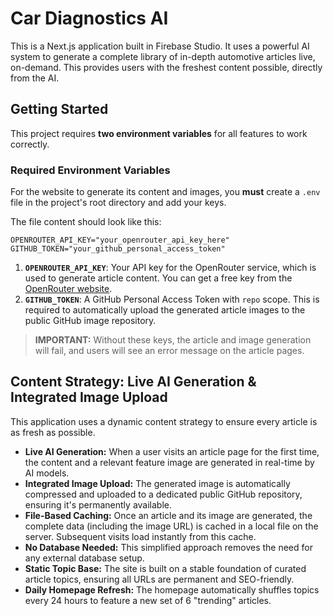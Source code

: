 
# Car Diagnostics AI

This is a Next.js application built in Firebase Studio. It uses a powerful AI system to generate a complete library of in-depth automotive articles live, on-demand. This provides users with the freshest content possible, directly from the AI.

## Getting Started

This project requires **two environment variables** for all features to work correctly.

### Required Environment Variables

For the website to generate its content and images, you **must** create a `.env` file in the project's root directory and add your keys.

The file content should look like this:
```
OPENROUTER_API_KEY="your_openrouter_api_key_here"
GITHUB_TOKEN="your_github_personal_access_token"
```

1.  **`OPENROUTER_API_KEY`**: Your API key for the OpenRouter service, which is used to generate article content. You can get a free key from the [OpenRouter website](https://openrouter.ai/).
2.  **`GITHUB_TOKEN`**: A GitHub Personal Access Token with `repo` scope. This is required to automatically upload the generated article images to the public GitHub image repository.

> **IMPORTANT:** Without these keys, the article and image generation will fail, and users will see an error message on the article pages.

## Content Strategy: Live AI Generation & Integrated Image Upload

This application uses a dynamic content strategy to ensure every article is as fresh as possible.

-   **Live AI Generation:** When a user visits an article page for the first time, the content and a relevant feature image are generated in real-time by AI models.
-   **Integrated Image Upload:** The generated image is automatically compressed and uploaded to a dedicated public GitHub repository, ensuring it's permanently available.
-   **File-Based Caching:** Once an article and its image are generated, the complete data (including the image URL) is cached in a local file on the server. Subsequent visits load instantly from this cache.
-   **No Database Needed:** This simplified approach removes the need for any external database setup.
-   **Static Topic Base:** The site is built on a stable foundation of curated article topics, ensuring all URLs are permanent and SEO-friendly.
-   **Daily Homepage Refresh:** The homepage automatically shuffles topics every 24 hours to feature a new set of 6 "trending" articles.

    